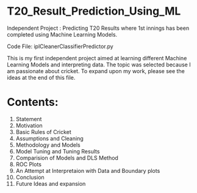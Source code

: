 # T20_Result_Prediction_Using_ML
Independent Project : Predicting T20 Results where 1st innings has been completed using Machine Learning Models.

Code File: iplCleanerClassifierPredictor.py

This is my first independent project aimed at learning different Machine Learning Models and interpreting data. The topic was selected because I am passionate about cricket. To expand upon my work, please see the ideas at the end of this file.

<h1>Contents:</h1>

1. Statement
1. Motivation
1. Basic Rules of Cricket
1. Assumptions and Cleaning
1. Methodology and Models
1. Model Tuning and Tuning Results
1. Comparision of Models and DLS Method
1. ROC Plots
1. An Attempt at Interpretaion with Data and Boundary plots
1. Conclusion
1. Future Ideas and expansion
